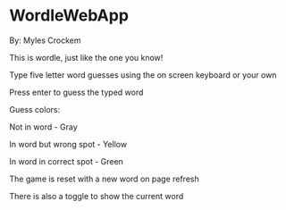 # WordleWebApp

By: Myles Crockem

This is wordle, just like the one you know!

Type five letter word guesses using the on screen keyboard or your own

Press enter to guess the typed word


Guess colors:

Not in word - Gray

In word but wrong spot - Yellow

In word in correct spot - Green



The game is reset with a new word on page refresh

There is also a toggle to show the current word
